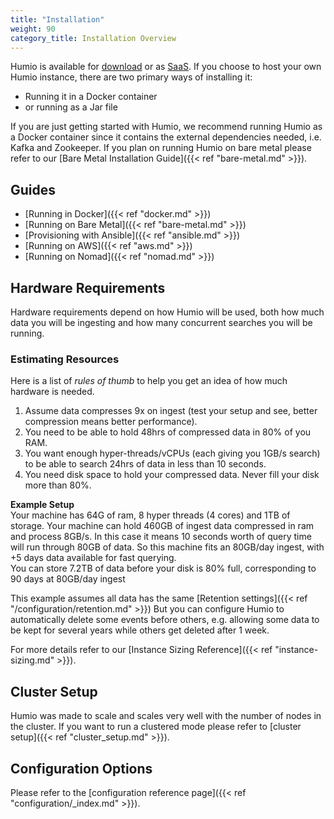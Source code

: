 ```yaml
---
title: "Installation"
weight: 90
category_title: Installation Overview
---
```


Humio is available for [download](https://www.humio.com/download) or as [SaaS](https://cloud.humio.com/).
If you choose to host your own Humio instance, there are two primary ways of installing it:

- Running it in a Docker container
- or running as a Jar file

If you are just getting started with Humio, we recommend running Humio as a Docker container since
it contains the external dependencies needed, i.e. Kafka and Zookeeper. If you plan on
running Humio on bare metal please refer to our [Bare Metal Installation Guide]({{< ref "bare-metal.md" >}}).

## Guides

<!-- - Running Humio on Kubernetes -->
- [Running in Docker]({{< ref "docker.md" >}})
- [Running on Bare Metal]({{< ref "bare-metal.md" >}})
- [Provisioning with Ansible]({{< ref "ansible.md" >}})
- [Running on AWS]({{< ref "aws.md" >}})
- [Running on Nomad]({{< ref "nomad.md" >}})

## Hardware Requirements

Hardware requirements depend on how Humio will be used, both how much data you will be
ingesting and how many concurrent searches you will be running.


### Estimating Resources

Here is a list of *rules of thumb* to help you get an idea of how much hardware is needed.

1. Assume data compresses 9x on ingest (test your setup and see, better compression means better performance).
1. You need to be able to hold 48hrs of compressed data in 80% of you RAM.
1. You want enough hyper-threads/vCPUs (each giving you 1GB/s search) to be able
   to search 24hrs of data in less than 10 seconds.
1. You need disk space to hold your compressed data. Never fill your disk more than 80%.

**Example Setup**  
Your machine has 64G of ram, 8 hyper threads (4 cores) and 1TB of storage.
Your machine can hold 460GB of ingest data compressed in ram and process 8GB/s.  In this case
it means 10 seconds worth of query time will run through 80GB of data.  So this machine
fits an 80GB/day ingest, with +5 days data available for fast querying.  
You can store 7.2TB of data before your disk is 80% full, corresponding to 90 days at 80GB/day ingest

This example assumes all data has the same [Retention settings]({{<
ref "/configuration/retention.md" >}}) But you can configure Humio
to automatically delete some events before others,
e.g. allowing some data to be kept for several years while others get
deleted after 1 week.

For more details refer to our [Instance Sizing Reference]({{< ref "instance-sizing.md" >}}).

## Cluster Setup

Humio was made to scale and scales very well with the number of nodes in the cluster.
If you want to run a clustered mode please refer to [cluster setup]({{< ref "cluster_setup.md" >}}).

## Configuration Options

Please refer to the [configuration reference page]({{< ref "configuration/_index.md" >}}).
